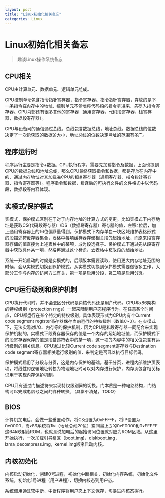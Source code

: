 ```yaml
---
layout: post
title: "Linux初始化相关备忘"
categories: Linux
---
```

# Linux初始化相关备忘

> 趣谈Linux操作系统备忘

## CPU相关

CPU由计算单元、数据单元、逻辑单元组成。

CPU控制单元包含指令指针寄存器，指令寄存器。指令指针寄存器，存放的是下一条指令在内存中的地址，控制单元不停地将代码段的指令拿进来，先存入指令寄存器。CPU内部还有很多其他的寄存器（通用寄存器，代码段寄存器，栈寄存器，数据段寄存器）。

CPU与设备间的通信通过总线。总线包含数据总线，地址总线。数据总线的位数决定了一次能获取的数据的大小，地址总线的位数决定寻址的范围有多广。

## 程序运行时

程序运行主要是指令+数据。CPU执行程序，需要先加载指令及数据，上面也提到CPU的数据总线和地址总线，那么CPU最终获取指令和数据，都是存放在内存中的，通过内存地址对其加载进CPU的相关寄存器（通用寄存器、指令指针寄存器、指令寄存器等）。程序指令和数据，编译后的可执行文件的文件格式中以代码段，数据段等内容体现。	

## 实模式/保护模式

实模式，保护模式区别在于对于内存地址的计算方式的变更。比如实模式下内存地址是获取CS(代码段寄存器）/DS（数据段寄存器）寄存器的值，左移4位后，加上通用寄存器上的16位偏移量得到。保护模式下内存单独一块区域维护表格形式的段描述符缓存器集合，表格中每项缓存器存储相关段的起始地址，而原来段寄存器存储的值直接为上述表格中的某项，成为段选择子。保护模式下通过先从段寄存器中获取具体某一项，然后再通过这个标识，去表格中获取段的起始地址。

系统一开始启动的时候是实模式的，后续版本需要读取、使用更大内存地址范围的时候，会从实模式切换到保护模式。从实模式切换到保护模式需要做很多工作，大部分工作与内存的访问方式有关，第一项是启用分段，第二项是启用分页。

## CPU运行级别和保护机制

CPU执行代码时，并不会去区分代码是内核代码还是用户代码。CPU与x86架构的特权级别（protection rings）一起来限制用户态程序行为。在任意某个时间点，CPU都运行在某个特定的特权级别，具体表现形式为CPU内有个Current code segment register寄存器保存当前运行的特权级别（数值0~3）。在实模式下，无法实现对I/O、内存等的保护机制，因为CPU是和段寄存器一同配合来实现保护机制的。实模式下段寄存器保存的值是一个内存的起始地址值，而保护模式下的段寄存器保存的值是段描述符表中的某一项，这一项的内容中的相关位包含有运行级别的相关信息。CPU通过比较Current code segment寄存器与Destination code segment寄存器相关运行级别的值，来判定是否可以执行目标代码。

保护模式启用了分段与分页，这是内存保护的基础。基于分页，进程内部维护页表项，将线性的逻辑地址转换为物理地址时可以对内存进行保护，内存页包含相关标识用于实现内存保护机制。

CPU只有通过门描述符来实现特权级别间的切换。门本质是一种电路结构，门结构可以完成电信号之间的各种转换。（具体不清楚，TODO）

## BIOS

计算机加电后，会做一些重置动作，将CS设置为0xFFFFF，将IP设置为0x0000，而x86系统将1M（地址总线20位）空间最上方的0xF0000到0xFFFFF这64k映射给ROM，也就是说加电后的起始访问位置就对应为ROM区域。从这里开始执行，一次加载引导扇区（boot.img)，diskboot.img， lzma_decompress.img，kernel.img顺序启动内核。

## 内核初始化

内核启动初始化，创建0号进程，初始化中断相关，初始化内存系统，初始化文件系统，初始化1号进程（用户进程），切换内核态到用户态。

系统调用通过软中断，中断程序将用户态上下文保存，切换进内核态执行。

